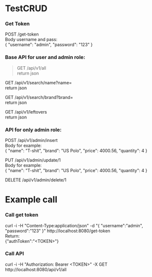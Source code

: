 # TestCRUD
### Get Token
POST /get-token
<br>Body username and pass:
<br/>{
	"username": "admin", 
	"password": "123" 
}

### Base API for user and admin role:
>GET /api/v1/all
<br/>return json

GET /api/v1/search/name?name=<name>
<br/>return json

GET /api/v1/search/brand?brand=<brand>
<br/>return json

GET /api/v1/leftovers
<br/>return json

### API for only admin role:
POST /api/v1/admin/insert
<br/>Body for example: 
<br/>{
	"name": "T-shit",
	"brand": "US Polo",
	"price": 4000.56,
	"quantity": 4
}

PUT /api/v1/admin/update/1
<br/>Body for example: 
<br/>{
	"name": "T-shit",
	"brand": "US Polo",
	"price": 4000.56,
	"quantity": 4
}

DELETE /api/v1/admin/delete/1

# Example call
### Call get token
curl -i -H "Content-Type:application/json" -d "{ \"username\":\"admin\", \"password\":\"123\" }" http://localhost:8080/get-token
<br/>Return:
<br/>{"authToken":"\<TOKEN\>"}

### Call API
curl -i -H "Authorization: Bearer \<TOKEN\>" -X GET http://localhost:8080/api/v1/all
